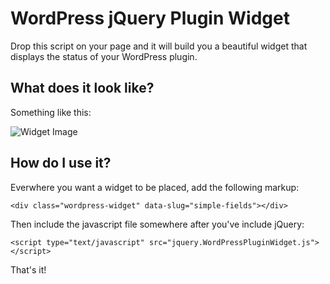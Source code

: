 # WordPress jQuery Plugin Widget

Drop this script on your page and it will build you a beautiful widget
that displays the status of your WordPress plugin.

## What does it look like?

Something like this:

![Widget Image](https://raw.github.com/bonny/jQuery-WordPress-Plugin-Widget/master/screenshot.png)

## How do I use it?

Everwhere you want a widget to be placed, add the following markup:

	<div class="wordpress-widget" data-slug="simple-fields"></div>

Then include the javascript file somewhere after you've include jQuery:

	<script type="text/javascript" src="jquery.WordPressPluginWidget.js"></script>

That's it!

